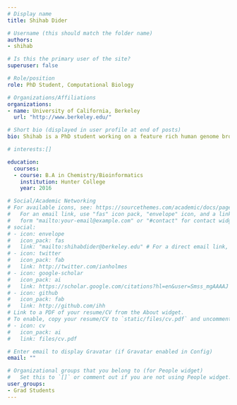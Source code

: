 ```yaml
---
# Display name
title: Shihab Dider

# Username (this should match the folder name)
authors:
- shihab

# Is this the primary user of the site?
superuser: false

# Role/position
role: PhD Student, Computational Biology

# Organizations/Affiliations
organizations:
- name: University of California, Berkeley
  url: "http://www.berkeley.edu/"

# Short bio (displayed in user profile at end of posts)
bio: Shihab is a PhD student working on a feature rich human genome browser.

# interests:[]

education:
  courses:
  - course: B.A in Chemistry/Bioinformatics
    institution: Hunter College
    year: 2016

# Social/Academic Networking
# For available icons, see: https://sourcethemes.com/academic/docs/page-builder/#icons
#   For an email link, use "fas" icon pack, "envelope" icon, and a link in the
#   form "mailto:your-email@example.com" or "#contact" for contact widget.
# social:
# - icon: envelope
#   icon_pack: fas
#   link: "mailto:shihabdider@berkeley.edu" # For a direct email link, use "mailto:test@example.org".
# - icon: twitter
#   icon_pack: fab
#   link: http://twitter.com/ianholmes
# - icon: google-scholar
#   icon_pack: ai
#   link: https://scholar.google.com/citations?hl=en&user=Smss_mgAAAAJ
# - icon: github
#   icon_pack: fab
#   link: http://github.com/ihh
# Link to a PDF of your resume/CV from the About widget.
# To enable, copy your resume/CV to `static/files/cv.pdf` and uncomment the lines below.
# - icon: cv
#   icon_pack: ai
#   link: files/cv.pdf

# Enter email to display Gravatar (if Gravatar enabled in Config)
email: ""

# Organizational groups that you belong to (for People widget)
#   Set this to `[]` or comment out if you are not using People widget.
user_groups:
- Grad Students
---
```


